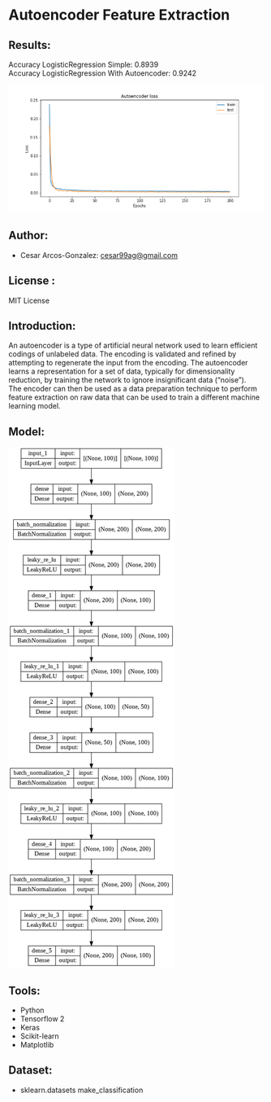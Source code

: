 # Autoencoder Feature Extraction


## Results:
Accuracy LogisticRegression Simple: 0.8939 <br>
Accuracy LogisticRegression With Autoencoder: 0.9242

![Loss](https://github.com/CAG9/Autoencoder-Feature-Extraction/blob/main/Autoencoderloss.png)

## Author: 
- Cesar Arcos-Gonzalez: cesar99ag@gmail.com

## License : 
MIT License

## Introduction:
An autoencoder is a type of artificial neural network used to learn efficient codings of unlabeled data. The encoding is validated and refined by attempting to regenerate the input from the encoding. The autoencoder learns a representation for a set of data, typically for dimensionality reduction, by training the network to ignore insignificant data (“noise”). 
<br>
The encoder can then be used as a data preparation technique to perform feature extraction on raw data that can be used to train a different machine learning model.

## Model: 
![Autoencoder](https://github.com/CAG9/Autoencoder-Feature-Extraction/blob/main/autoencoder_compress.png)

## Tools:
- Python
- Tensorflow 2
- Keras
- Scikit-learn
- Matplotlib


## Dataset:
- sklearn.datasets make_classification
